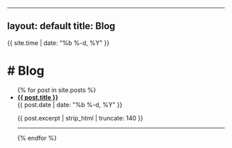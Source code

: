
---
layout: default
title: Blog
---
<div class="post-header">
  <div class="post-date">{{ site.time | date: "%b %-d, %Y" }}</div>
  <h1 class="post-title"># Blog</h1>
</div>

<ul class="post-list">
{% for post in site.posts %}
  <li>
    <a href="{{ post.url | relative_url }}"><strong>{{ post.title }}</strong></a>
    <div class="meta">{{ post.date | date: "%b %-d, %Y" }}</div>
    <p>{{ post.excerpt | strip_html | truncate: 140 }}</p>
    <hr class="soft">
  </li>
{% endfor %}
</ul>

